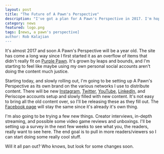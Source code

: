 ```yaml
---
layout: post
title: "The Future of A Pawn's Perspective"
description: "I've got a plan for A Pawn's Perspective in 2017. I'm hoping to expand a bit."
category: news
featured: logo.png
tags: [news, a pawn's perspective]
author: Rob Kalajian
---
```


It's almost 2017 and soon A Pawn's Perspective will be a year old. The site has come a long way since I first started it as an overflow of items that didn't really fit on [Purple Pawn](http://purplepawn.com). It's grown by leaps and bounds, and I'm starting to feel like maybe using my own personal social accounts aren't doing the content much justice.

Starting today, and slowly rolling out, I'm going to be setting up A Pawn's Perspective as its own brand on the various networks I use to distribute content. There will be new [Instagram](https://www.instagram.com/pawnsperspective/), [Twitter](https://twitter.com/perspectivepawn), [YouTube](https://www.youtube.com/channel/UCn0oN0SslDDS5Od5usgJ9fw), [LinkedIn](https://www.linkedin.com/company/11005917), and Periscope accounts setup and slowly filled with new content. It's not easy to bring all the old content over, so I'll be releasing these as they fill out. The [Facebook page](https://www.facebook.com/pawnsperspective) will stay the same since it's already it's own thing.

I'm also going to be trying a few new things. Creator interviews, in-depth streaming, and possible some video game reviews and unboxings. I'll be setting up a survey in the next few weeks to see what you, the readers, really want to see here. The end goal is to pull in more readers/viewers so I can start doing some really cool stuff.

Will it all pan out? Who knows, but look for some changes soon.
